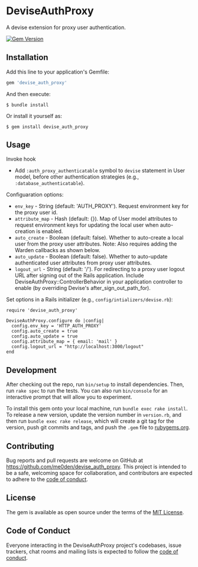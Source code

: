 # DeviseAuthProxy

A devise extension for proxy user authentication.

[![Gem Version](https://badge.fury.io/rb/devise_auth_proxy.svg)](http://badge.fury.io/rb/devise_auth_proxy)

## Installation

Add this line to your application's Gemfile:

```ruby
gem 'devise_auth_proxy'
```

And then execute:

    $ bundle install

Or install it yourself as:

    $ gem install devise_auth_proxy

## Usage

Invoke hook 
* Add `:auth_proxy_authenticatable` symbol to `devise` statement in User model, before other authentication strategies (e.g., `:database_authenticatable`).

Configuaration options:
* `env_key` - String (default: 'AUTH_PROXY'). Request environment key for the proxy user id.
* `attribute_map` - Hash (default: {}). Map of User model attributes to request environment keys for updating the local user when auto-creation is enabled.
* `auto_create` - Boolean (default: false). Whether to auto-create a local user from the proxy user attributes. Note: Also requires adding the Warden callbacks as shown below.
* `auto_update` - Boolean (default: false). Whether to auto-update authenticated user attributes from proxy user attributes.
* `logout_url` - String (default: '/'). For redirecting to a proxy user logout URL after signing out of the Rails application. Include DeviseAuthProxy::ControllerBehavior in your application controller to enable (by overriding Devise's after_sign_out_path_for).


Set options in a Rails initializer (e.g., `config/intializers/devise.rb`):

```
require 'devise_auth_proxy'

DeviseAuthProxy.configure do |config|
  config.env_key = 'HTTP_AUTH_PROXY'
  config.auto_create = true
  config.auto_update = true
  config.attribute_map = { email: 'mail' }
  config.logout_url = "http://localhost:3000/logout"
end
```


## Development

After checking out the repo, run `bin/setup` to install dependencies. Then, run `rake spec` to run the tests. You can also run `bin/console` for an interactive prompt that will allow you to experiment.

To install this gem onto your local machine, run `bundle exec rake install`. To release a new version, update the version number in `version.rb`, and then run `bundle exec rake release`, which will create a git tag for the version, push git commits and tags, and push the `.gem` file to [rubygems.org](https://rubygems.org).

## Contributing

Bug reports and pull requests are welcome on GitHub at https://github.com/me0den/devise_auth_proxy. This project is intended to be a safe, welcoming space for collaboration, and contributors are expected to adhere to the [code of conduct](https://github.com/me0den/devise_auth_proxy/blob/master/CODE_OF_CONDUCT.md).


## License

The gem is available as open source under the terms of the [MIT License](https://opensource.org/licenses/MIT).

## Code of Conduct

Everyone interacting in the DeviseAuthProxy project's codebases, issue trackers, chat rooms and mailing lists is expected to follow the [code of conduct](https://github.com/me0den/devise_auth_proxy/blob/master/CODE_OF_CONDUCT.md).
